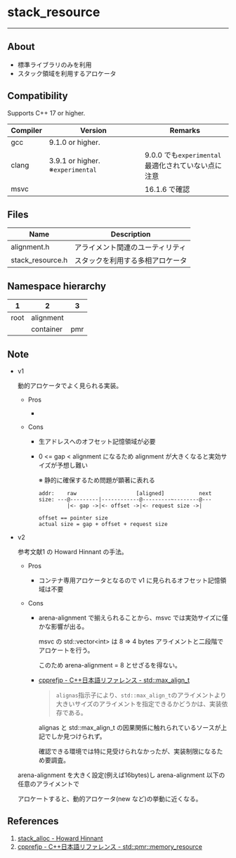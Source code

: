 # stack_resource

---------------------

## About

- 標準ライブラリのみを利用
- スタック領域を利用するアロケータ



## Compatibility

Supports C++ 17 or higher.

| Compiler | Version                          | Remarks                                                  |
| -------- | -------------------------------- | -------------------------------------------------------- |
| gcc      | 9.1.0 or higher.                 |                                                          |
| clang    | 3.9.1 or higher. ※`experimental` | 9.0.0 でも`experimental`<br />最適化されていない点に注意 |
| msvc     |                                  | 16.1.6 で確認                                            |



## Files

| Name             | Description                      |
| ---------------- | -------------------------------- |
| alignment.h      | アライメント関連のユーティリティ |
| stack_resource.h | スタックを利用する多相アロケータ |



## Namespace hierarchy

| 1    | 2         | 3    |
| ---- | --------- | ---- |
| root | alignment |      |
|      | container | pmr  |



## Note

- v1 

  動的アロケータでよく見られる実装。

  - Pros

    -  

  - Cons

    - 生アドレスへのオフセット記憶領域が必要

    - 0 <= gap < alignment になるため alignment が大きくなると実効サイズが予想し難い

      ※ 静的に確保するため問題が顕著に表れる

      ```
      addr:    raw                   [aligned]           next
      size: ---@---------|------------@---------~--------@---
               |<- gap ->|<- offset ->|<- request size ->|
      
      offset == pointer size
      actual size = gap + offset + request size
      ```

    

- v2

  参考文献1 の Howard Hinnant の手法。

  - Pros

    - コンテナ専用アロケータとなるので v1 に見られるオフセット記憶領域は不要

  - Cons

    - arena-alignment で揃えられることから、msvc では実効サイズに僅かな影響が出る。

      msvc の std::vector\<int\> は 8 => 4 bytes アライメントと二段階でアロケートを行う。

      このため arena-alignment = 8 とせざるを得ない。

    - [cpprefjp - C++日本語リファレンス - std::max_align_t](https://cpprefjp.github.io/reference/cstddef/max_align_t.html)

      > `alignas`指示子により、`std::max_align_t`のアライメントより大きいサイズのアライメントを指定できるかどうかは、実装依存である。

      alignas と std::max_align_t の因果関係に触れられているソースが上記でしか見つけられず。

      確認できる環境では特に見受けられなかったが、実装制限になるため要調査。

  

  arena-alignment を大きく設定(例えば16bytes)し arena-alignment 以下の任意のアライメントで

  アロケートすると、動的アロケータ(new など)の挙動に近くなる。

  

## References

1. [stack_alloc - Howard Hinnant](https://howardhinnant.github.io/stack_alloc.html)
2. [cpprefjp - C++日本語リファレンス - std::pmr::memory_resource](https://cpprefjp.github.io/reference/memory_resource/memory_resource.html)